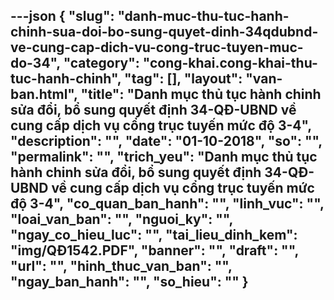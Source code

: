 ---json
{
    "slug": "danh-muc-thu-tuc-hanh-chinh-sua-doi-bo-sung-quyet-dinh-34qdubnd-ve-cung-cap-dich-vu-cong-truc-tuyen-muc-do-34",
    "category": "cong-khai.cong-khai-thu-tuc-hanh-chinh",
    "tag": [],
    "layout": "van-ban.html",
    "title": "Danh mục thủ tục hành chinh sửa đổi, bổ sung quyết định 34-QĐ-UBND về cung cấp dịch vụ cổng trục tuyến mức độ 3-4",
    "description": "",
    "date": "01-10-2018",
    "so": "",
    "permalink": "",
    "trich_yeu": "Danh mục thủ tục hành chinh sửa đổi, bổ sung quyết định 34-QĐ-UBND về cung cấp dịch vụ cổng trục tuyến mức độ 3-4",
    "co_quan_ban_hanh": "",
    "linh_vuc": "",
    "loai_van_ban": "",
    "nguoi_ky": "",
    "ngay_co_hieu_luc": "",
    "tai_lieu_dinh_kem": "img/QĐ1542.PDF",
    "banner": "",
    "draft": "",
    "url": "",
    "hinh_thuc_van_ban": "",
    "ngay_ban_hanh": "",
    "so_hieu": ""
}
---
